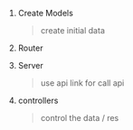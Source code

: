1. Create Models
   > create initial data
2. Router

3. Server
   > use api link for call api
4. controllers
   > control the data / res
